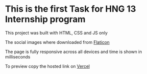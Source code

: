 # This is the first Task for HNG 13 Internship program

This project was built with HTML, CSS and JS only

The social images where downloaded from [Flaticon](https://www.flaticon.com/)

The page is fully responsive across all devices and time is shown in milliseconds

To preview copy the hosted link on [Vercel](https://hng-13-stage-0.vercel.app/)
